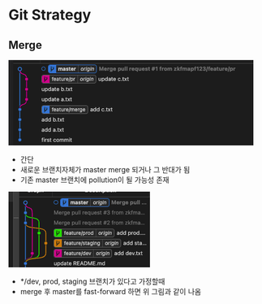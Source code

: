 # Git Strategy

## Merge

![merge](./public/merge.png)

- 간단
- 새로운 브랜치자체가 master merge 되거나 그 반대가 됨
- 기존 master 브랜치에 pollution이 될 가능성 존재

![merge2](./public/merge-2.png)

- \*/dev, prod, staging 브랜치가 있다고 가정할때
- merge 후 master를 fast-forward 하면 위 그림과 같이 나옴
